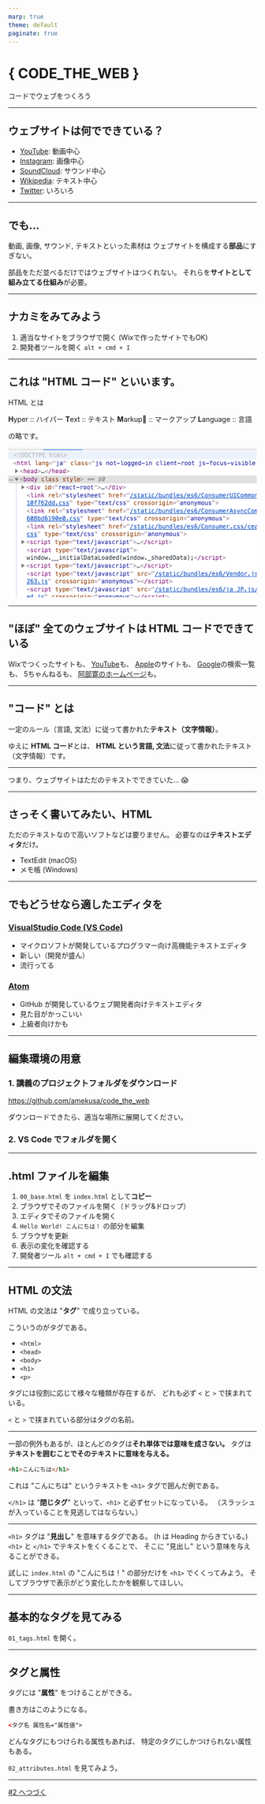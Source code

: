 ```yaml
---
marp: true
theme: default
paginate: true
---
```


# { CODE_THE_WEB }
コードでウェブをつくろう

---

## ウェブサイトは何でできている？
- [YouTube](https://www.youtube.com/): 動画中心
- [Instagram](https://www.instagram.com/shibasnacks/): 画像中心
- [SoundCloud](https://soundcloud.com/stillwoozy): サウンド中心
- [Wikipedia](https://www.wikipedia.org/): テキスト中心
- [Twitter](https://twitter.com/daftpunk_music): いろいろ

---

## でも…
動画, 画像, サウンド, テキストといった素材は
ウェブサイトを構成する**部品**にすぎない。

部品をただ並べるだけではウェブサイトはつくれない。
それらを**サイトとして組み立てる仕組み**が必要。

---

## ナカミをみてみよう
1. 適当なサイトをブラウザで開く (Wixで作ったサイトでもOK)
2. 開発者ツールを開く `alt + cmd + I`

---

## これは "HTML コード" といいます。

HTML とは

**H**yper :: ハイパー
**T**ext :: テキスト
**M**arkup :: マークアップ
**L**anguage :: 言語

の略です。

![bg right:40%](img/html.png)

---

## "ほぼ" 全てのウェブサイトは HTML コードでできている
Wixでつくったサイトも、
[YouTube](https://www.youtube.com)も、
[Apple](https://www.apple.com)のサイトも、
[Google](https://www.google.com)の検索一覧も、
5ちゃんねるも、
[阿部寛のホームページ](http://abehiroshi.la.coocan.jp/)も。

---

## "コード" とは
一定のルール（言語, 文法）に従って書かれた**テキスト（文字情報）**。

ゆえに **HTML コード**とは、
**HTML という言語, 文法**に従って書かれたテキスト（文字情報）です。

---

つまり、ウェブサイトはただのテキストでできていた… :scream:

---

## さっそく書いてみたい、HTML
ただのテキストなので高いソフトなどは要りません。
必要なのは**テキストエディタ**だけ。

- TextEdit (macOS)
- メモ帳 (Windows)

---

## でもどうせなら適したエディタを

### [VisualStudio Code (VS Code)](https://code.visualstudio.com/)
- マイクロソフトが開発しているプログラマー向け高機能テキストエディタ
- 新しい（開発が盛ん）
- 流行ってる

### [Atom](https://atom.io/)
- GitHub が開発しているウェブ開発者向けテキストエディタ
- 見た目がかっこいい
- 上級者向けかも

---

## 編集環境の用意

### 1. 講義のプロジェクトフォルダをダウンロード
https://github.com/amekusa/code_the_web

ダウンロードできたら、適当な場所に展開してください。

### 2. VS Code でフォルダを開く

---

## .html ファイルを編集
1. `00_base.html` を `index.html` として**コピー**
2. ブラウザでそのファイルを開く（ドラッグ&ドロップ）
3. エディタでそのファイルを開く
4. `Hello World! こんにちは！` の部分を編集
5. ブラウザを更新
6. 表示の変化を確認する
7. 開発者ツール `alt + cmd + I` でも確認する

---

## HTML の文法
HTML の文法は "**タグ**" で成り立っている。

こういうのがタグである。
- `<html>`
- `<head>`
- `<body>`
- `<h1>`
- `<p>`


タグには役割に応じて様々な種類が存在するが、
どれも必ず `<` と `>` で挟まれている。

`<` と `>` で挟まれている部分はタグの名前。

---

一部の例外もあるが、ほとんどのタグは**それ単体では意味を成さない。**
タグは**テキストを囲むことでそのテキストに意味を与える。**

```html
<h1>こんにちは</h1>
```

これは "こんにちは" というテキストを `<h1>` タグで囲んだ例である。

`</h1>` は "**閉じタグ**" といって、`<h1>` と必ずセットになっている。
（スラッシュが入っていることを見逃してはならない。）

---

`<h1>` タグは "**見出し**" を意味するタグである。
(h は Heading からきている。)
`<h1>` と `</h1>` でテキストをくくることで、
そこに "見出し" という意味を与えることができる。

試しに `index.html` の "こんにちは！" の部分だけを `<h1>` でくくってみよう。
そしてブラウザで表示がどう変化したかを観察してほしい。

---

## 基本的なタグを見てみる
`01_tags.html` を開く。

---

## タグと属性
タグには "**属性**" をつけることができる。

書き方はこのようになる。
```html
<タグ名 属性名="属性値">
```

どんなタグにもつけられる属性もあれば、
特定のタグにしかつけられない属性もある。

`02_attributes.html` を見てみよう。

---

[#2 へつづく](README_2.html)
